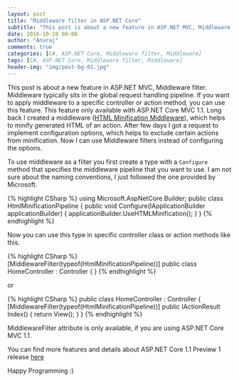 ```yaml
---
layout: post
title: "Middleware filter in ASP.NET Core"
subtitle: "This post is about a new feature in ASP.NET MVC, Middleware filter. Middleware typically sits in the global request handling pipeline. If you want to apply middleware to a specific controller or action method, you can use this feature. This feature only available with ASP.NET Core MVC 1.1."
date: 2016-10-28 00:00
author: "Anuraj"
comments: true
categories: [C#, ASP.NET Core, Middleware filter, Middleware]
tags: [C#, ASP.NET Core, Middleware filter, Middleware]
header-img: "img/post-bg-01.jpg"
---
```


This post is about a new feature in ASP.NET MVC, Middleware filter. Middleware typically sits in the global request handling pipeline. If you want to apply middleware to a specific controller or action method, you can use this feature. This feature only available with ASP.NET Core MVC 1.1. Long back I created a middleware ([HTML Minification Middleware](https://github.com/anuraj/HtmlMinificationMiddleware)), which helps to minify generated HTML of an action. After few days I got a request to implement configuration options, which helps to exclude certain actions from minification. Now I can use Middleware filters instead of configuring the options.

To use middleware as a filter you first create a type with a `Configure` method that specifies the middleware pipeline that you want to use. I am not sure about the naming conventions, I just followed the one provided by Microsoft.

{% highlight CSharp %}
using Microsoft.AspNetCore.Builder;
public class HtmlMinificationPipeline
{
    public void Configure(IApplicationBuilder applicationBuilder)
    {
        applicationBuilder.UseHTMLMinification();
    }
}
{% endhighlight %}

Now you can use this type in specific controller class or action methods like this.

{% highlight CSharp %}
[MiddlewareFilter(typeof(HtmlMinificationPipeline))]
public class HomeController : Controller
{
}
{% endhighlight %}

or 

{% highlight CSharp %}
public class HomeController : Controller
{
    [MiddlewareFilter(typeof(HtmlMinificationPipeline))]
    public IActionResult Index()
    {
        return View();
    }
}
{% endhighlight %}

MiddlewareFilter attribute is only available, if you are using ASP.NET Core MVC 1.1.

You can find more features and details about ASP.NET Core 1.1 Preview 1 release [here](https://blogs.msdn.microsoft.com/webdev/2016/10/25/announcing-asp-net-core-1-1-preview-1/)

Happy Programming :)